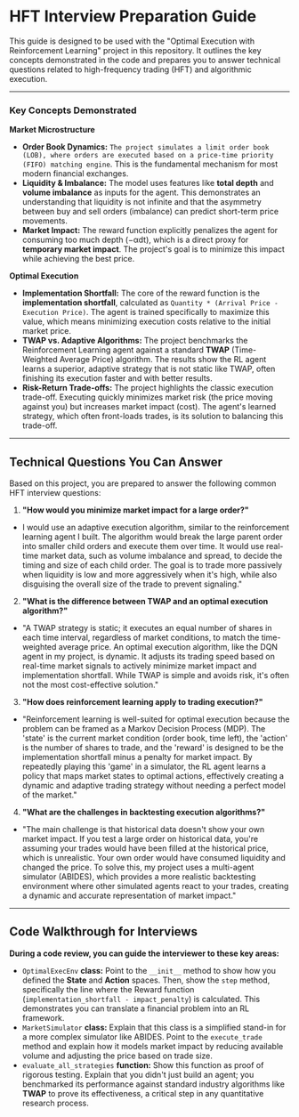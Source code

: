 # HFT Interview Preparation Guide

This guide is designed to be used with the "Optimal Execution with Reinforcement Learning" project in this repository. It outlines the key concepts demonstrated in the code and prepares you to answer technical questions related to high-frequency trading (HFT) and algorithmic execution.

---

### Key Concepts Demonstrated

**Market Microstructure**

- **Order Book Dynamics:** `The project simulates a limit order book (LOB), where orders are executed based on a price-time priority (FIFO) matching engine`. This is the fundamental mechanism for most modern financial exchanges.
- **Liquidity & Imbalance:** The model uses features like **total depth** and **volume imbalance** as inputs for the agent. This demonstrates an understanding that liquidity is not infinite and that the asymmetry between buy and sell orders (imbalance) can predict short-term price movements.
- **Market Impact:** The reward function explicitly penalizes the agent for consuming too much depth (−αdt), which is a direct proxy for **temporary market impact**. The project's goal is to minimize this impact while achieving the best price.

**Optimal Execution**

- **Implementation Shortfall:** The core of the reward function is the **implementation shortfall**, calculated as `Quantity * (Arrival Price - Execution Price)`. The agent is trained specifically to maximize this value, which means minimizing execution costs relative to the initial market price.
- **TWAP vs. Adaptive Algorithms:** The project benchmarks the Reinforcement Learning agent against a standard **TWAP** (Time-Weighted Average Price) algorithm. The results show the RL agent learns a superior, adaptive strategy that is not static like TWAP, often finishing its execution faster and with better results.
- **Risk-Return Trade-offs:** The project highlights the classic execution trade-off. Executing quickly minimizes market risk (the price moving against you) but increases market impact (cost). The agent's learned strategy, which often front-loads trades, is its solution to balancing this trade-off.

---

## Technical Questions You Can Answer
Based on this project, you are prepared to answer the following common HFT interview questions:

1. **"How would you minimize market impact for a large order?"**

- I would use an adaptive execution algorithm, similar to the reinforcement learning agent I built. The algorithm would break the large parent order into smaller child orders and execute them over time. It would use real-time market data, such as volume imbalance and spread, to decide the timing and size of each child order. The goal is to trade more passively when liquidity is low and more aggressively when it's high, while also disguising the overall size of the trade to prevent signaling."

2. **"What is the difference between TWAP and an optimal execution algorithm?"**

- "A TWAP strategy is static; it executes an equal number of shares in each time interval, regardless of market conditions, to match the time-weighted average price. An optimal execution algorithm, like the DQN agent in my project, is dynamic. It adjusts its trading speed based on real-time market signals to actively minimize market impact and implementation shortfall. While TWAP is simple and avoids risk, it's often not the most cost-effective solution."

3. **"How does reinforcement learning apply to trading execution?"**

- "Reinforcement learning is well-suited for optimal execution because the problem can be framed as a Markov Decision Process (MDP). The 'state' is the current market condition (order book, time left), the 'action' is the number of shares to trade, and the 'reward' is designed to be the implementation shortfall minus a penalty for market impact. By repeatedly playing this 'game' in a simulator, the RL agent learns a policy that maps market states to optimal actions, effectively creating a dynamic and adaptive trading strategy without needing a perfect model of the market."

4. **"What are the challenges in backtesting execution algorithms?"**

- "The main challenge is that historical data doesn't show your own market impact. If you test a large order on historical data, you're assuming your trades would have been filled at the historical price, which is unrealistic. Your own order would have consumed liquidity and changed the price. To solve this, my project uses a multi-agent simulator (ABIDES), which provides a more realistic backtesting environment where other simulated agents react to your trades, creating a dynamic and accurate representation of market impact."

---

## Code Walkthrough for Interviews

**During a code review, you can guide the interviewer to these key areas:**

- `OptimalExecEnv` **class:** Point to the `__init__` method to show how you defined the **State** and **Action** spaces. Then, show the `step` method, specifically the line where the Reward function (`implementation_shortfall - impact_penalty`) is calculated. This demonstrates you can translate a financial problem into an RL framework.
- `MarketSimulator` **class:** Explain that this class is a simplified stand-in for a more complex simulator like ABIDES. Point to the `execute_trade` method and explain how it models market impact by reducing available volume and adjusting the price based on trade size.
- `evaluate_all_strategies` **function:** Show this function as proof of rigorous testing. Explain that you didn't just build an agent; you benchmarked its performance against standard industry algorithms like **TWAP** to prove its effectiveness, a critical step in any quantitative research process.

